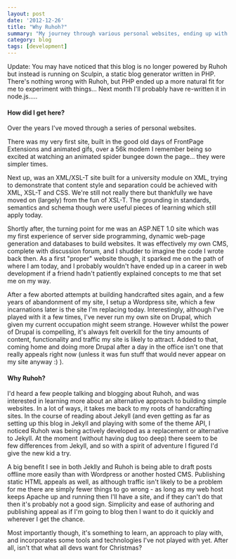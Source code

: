 ```yaml
---
layout: post
date: '2012-12-26'
title: "Why Ruhoh?"
summary: "My journey through various personal websites, ending up with Ruhoh."
category: blog
tags: [development]
---
```


<div class="div.alert-box.secondary" markdown="1">
Update: You may have noticed that this blog is no longer powered by Ruhoh but instead
is running on Sculpin, a static blog generator written in PHP. There's nothing wrong with
Ruhoh, but PHP ended up a more natural fit for me to experiment with things... Next month
I'll probably have re-written it in node.js.....
</div>

#### How did I get here?

Over the years I've moved through a series of personal websites.

There was my very first site, built in the good old days of FrontPage Extensions and animated gifs, over a 56k modem I
remember being so excited at watching an animated spider bungee down the page... they were simpler times.
<!-- break -->
Next up, was an XML/XSL-T site built for a university module on XML, trying to demonstrate that content style and
separation could be achieved with XML, XSL-T and CSS. We're still not really there but thankfully we
have moved on (largely) from the fun of XSL-T. The grounding in standards, semantics and schema though were useful
pieces of learning which still apply today.

Shortly after, the turning point for me was an ASP.NET 1.0 site which was my first experience of server side programming,
 dynamic web-page generation and databases to build websites. It was effectively my own CMS, complete with discussion
 forum, and I shudder to imagine the code I wrote back then. As a first "proper" website though, it sparked me on the
path of where I am today, and I probably wouldn't have ended up in a career in web development if a friend hadn't
patiently explained concepts to me that set me on my way.

After a few aborted attempts at building handcrafted sites again, and a few years of abandonment of my site, I setup a
Wordpress site, which a few incarnations later is the site I'm replacing today. Interestingly, although I've played with
it a few times, I've never run my own site on Drupal, which given my current occupation might seem strange. However
whilst the power of Drupal is compelling, it's always felt overkill for the tiny amounts of content, functionality and
traffic my site is likely to attract. Added to that, coming home and doing more Drupal after a day in the office isn't
one that really appeals right now (unless it was fun stuff that would never appear on my site anyway :) ).

#### Why Ruhoh?

I'd heard a few
people talking and blogging about Ruhoh, and was interested in learning more about an alternative approach to building simple
websites. In a lot of ways, it takes me back to my roots of handcrafting sites. In the course of reading about Jekyll (and even getting 
as far as setting up this blog in Jekyll and playing with some of the theme API, I noticed Ruhoh was being actively developed as a replacement or alternative to Jekyll. At the moment (without having 
dug too deep) there seem to be few differences from Jekyll, and so with a spirit of adventure I figured I'd give the new kid a try.

A big benefit I see in both Jeklly and Ruhoh is being able to draft posts offline more easily than with Wordpress or another hosted CMS. Publishing
static HTML appeals as well, as although traffic isn't likely to be a problem for me there are simply fewer things to go
wrong - as long as my web host keeps Apache up and running then I'll have a site, and if they can't do that then it's
probably not a good sign. Simplicity and ease of authoring and publishing appeal as if I'm going to blog then I want to do it quickly and wherever I get the chance.

Most importantly though, it's something to learn, an approach to play with, and incorporates some tools and technologies
I've not played with yet. After all, isn't that what all devs want for Christmas?
